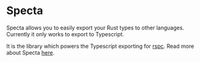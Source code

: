 # Specta

Specta allows you to easily export your Rust types to other languages. Currently it only works to export to Typescript.

It is the library which powers the Typescript exporting for [rspc](https://rspc.dev/). Read more about Specta [here](https://rspc.dev/server/specta/).